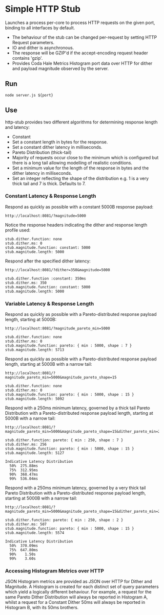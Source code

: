 # Simple HTTP Stub
Launches a process per-core to process HTTP requests on the given port, binding to all interfaces by default.

- The behaviour of the stub can be changed per-request by setting HTTP Request parameters.
- IO and dither is asynchronous.
- The response will be GZIP'd if the accept-encoding request header contains 'gzip'.
- Provides Coda Hale Metrics Histogram port data over HTTP for dither and payload magnitude observed by the server.

## Run 
```
node server.js ${port}
```

## Use

http-stub provides two different algorithms for determining response length and latency:

- Constant
 - Set a constant length in bytes for the response.
 - Set a constant dither latency in milliseconds.
- Pareto Distribution (thick-tail)
 - Majority of requests occur close to the minimum which is configured but there is a long tail allowing modelling of realistic conditions.
 - Set a minimum value for the length of the response in bytes and the dither latency in milliseconds.
 - Set an integer reflecting the shape of the distribution e.g. 1 is a very thick tail and 7 is thick. Defaults to 7.

### Constant Latency & Response Length

Respond as quickly as possible with a constant 5000B response payload:
```
http://localhost:8081/?magnitude=5000
```

Notice the response headers indicating the dither and response length profile used:
```
stub.dither.function: none
stub.dither.ms: 0
stub.magnitude.function: constant: 5000
stub.magnitude.length: 5000
```

Respond after the specified dither latency:
```
http://localhost:8081/?dither=350&magnitude=5000

stub.dither.function :constant: 350ms
stub.dither.ms: 350
stub.magnitude.function: constant: 5000
stub.magnitude.length: 5000
```

### Variable Latency & Response Length

Respond as quickly as possible with a Pareto-distributed response payload length, starting at 5000B:
```
http://localhost:8081/?magnitude_pareto_min=5000

stub.dither.function: none
stub.dither.ms: 0
stub.magnitude.function: pareto: { min : 5000, shape : 7 }
stub.magnitude.length: 5713
```

Respond as quickly as possible with a Pareto-distributed response payload length, starting at 5000B with a narrow tail:
```
http://localhost:8081/?magnitude_pareto_min=5000&magnitude_pareto_shape=15

stub.dither.function: none
stub.dither.ms: 0
stub.magnitude.function: pareto: { min : 5000, shape : 15 }
stub.magnitude.length: 5092
```

Respond with a 250ms minimum latency, governed by a thick tail Pareto Distribution with a Pareto-distributed response payload length, starting at 5000B with a narrow tail:
```
http://localhost:8081/?magnitude_pareto_min=5000&magnitude_pareto_shape=15&dither_pareto_min=250

stub.dither.function: pareto: { min : 250, shape : 7 }
stub.dither.ms: 256
stub.magnitude.function: pareto: { min : 5000, shape : 15 }
stub.magnitude.length: 5127

Indicative Latency Distribution
  50%  275.88ms
  75%  312.95ms
  90%  368.47ms
  99%  536.04ms
```

Respond with a 250ms minimum latency, governed by a very thick tail Pareto Distribution with a Pareto-distributed response payload length, starting at 5000B with a narrow tail:
```
http://localhost:8081/?magnitude_pareto_min=5000&magnitude_pareto_shape=15&dither_pareto_min=250&dither_pareto_shape=2

stub.dither.function: pareto: { min : 250, shape : 2 }
stub.dither.ms: 507
stub.magnitude.function: pareto: { min : 5000, shape : 15 }
stub.magnitude.length: 5574

Indicative Latency Distribution
  50%  370.09ms
  75%  647.80ms
  90%    1.50s 
  99%    3.60s
```
### Accessing Histogram Metrics over HTTP
JSON Histogram metrics are provided as JSON over HTTP for Dither and Magnitude. A Histogram is created for each distinct set of query parameters which yield a logically different behaviour. For example, a request for the same Pareto Dither Distribution will always be reported in Histogram A, whilst a request for a Constant Dither 50ms will always be reported in Histogram B, with its 50ms brothers.
